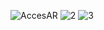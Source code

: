 ![AccesAR](https://user-images.githubusercontent.com/111078580/202858094-6fbf15cb-9a85-4cf9-bcdf-0525d3612262.jpg)
![2](https://user-images.githubusercontent.com/111078580/202861244-bac91938-7641-40a0-96b4-aed5c32aa13d.jpg)
![3](https://user-images.githubusercontent.com/111078580/202861250-82bcf722-af2a-4064-8a2b-c17fd4f92741.jpg)
